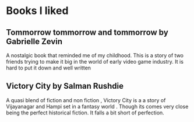 # Books I liked

## Tommorrow tommorrow and tommorrow by  Gabrielle Zevin

A nostalgic book that reminded me of my childhood. This is a story of two friends trying to make it big in the world of early video game industry. It is hard to put it down and well written

## Victory City  by Salman Rushdie

A quasi blend of fiction and non fiction , Victory City is a a story of Vijayanagar and Hampi set in a fantasy world . Though its comes very close being the perfect historical fiction. It falls a bit short of perfection.

